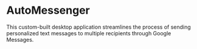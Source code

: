 # AutoMessenger
This custom-built desktop application streamlines the process of sending personalized text messages to multiple recipients through Google Messages.
